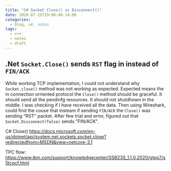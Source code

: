 ```yaml
---
title: "C# Socket Close() vs Disconnect()"
date: 2020-07-25T19:00:40-14:00
categories:
  - blog, c#, notes
tags:
  - c++
  - notes
  - draft
---
```

## .Net ```Socket.Close()``` sends ```RST``` flag in instead of ```FIN/ACK```


While working TCP implementation, I could not understand why ```Socket.close()``` method was not working as expected.
Expected means the in connection orriented protocol the ```Close()``` method should be graceful. It should send all the pendinfg resources.
It should not shutdhown in the middle. I was checking if I have received all the data. Then using Wireshark, could find the couse that
insteam if sending ```FIN/ACK``` the ```Close()``` was sending "RST" packet.
After few trial and error, figured out that ```Socket.Disconnect(false)``` sends "FIN/ACK".

C# Close() https://docs.microsoft.com/en-us/dotnet/api/system.net.sockets.socket.close?redirectedfrom=MSDN&view=netcore-3.1

TPC flow: https://www.ibm.com/support/knowledgecenter/SSB23S_1.1.0.2020/gtps7/s5tcpcf.html

